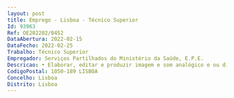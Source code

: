 ```yaml
--- 
layout: post
title: Emprego - Lisboa - Técnico Superior
Id: 93963
Ref: OE202202/0452
DataAbertura: 2022-02-15
DataFecho: 2022-02-25
Trabalho: Técnico Superior
Empregador: Serviços Partilhados do Ministério da Saúde, E.P.E.
Descricao: • Elaborar, editar e produzir imagem e som analógico e ou digital  • Apoiar e prestar assistência técnica nas áreas de comunicação, imagem e som e operacionalizar instrumentos óticos de audiovisuais  • Gerir e realizar eventos com luz, imagem e som e produzir e ou realizar conteúdos audiovisuais para os vários suportes  • Operacionalizar instrumentos óticos de audiovisuais  • Conceber e ou realizar eventos com luz, imagem e som  • Produzir e ou realizar e integrar conteúdos audiovisuais para os vários suportes  • Integrar conteúdos de Audiovisual e Multimédia  • Elaborar identidades gráficas, artes finais e produção gráfica  • Gestão e produção de materiais para redes sociais.
CodigoPostal: 1050-189 LISBOA
Concelho: Lisboa
Distrito: Lisboa
--- 
```


